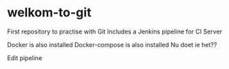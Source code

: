 # welkom-to-git
First repository to practise with Git
Includes a Jenkins pipeline for CI Server

Docker is also installed
Docker-compose is also installed
Nu doet ie het??

Edit pipeline
